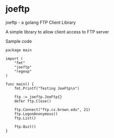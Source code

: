 # joeftp
joeftp - a golang FTP Client Library

A simple library to allow client access to FTP server


Sample code

```
package main

import (
	"fmt"
	"joeftp"
	"regexp"
)

func main() {
	fmt.Printf("Testing JoeFtp\n")

	ftp := joeftp.JoeFtp{}
	defer ftp.Close()

	ftp.Connect("ftp.cs.brown.edu", 21)
	ftp.LogonAnonymous()
	ftp.List()

	ftp.Quit()
}
```
